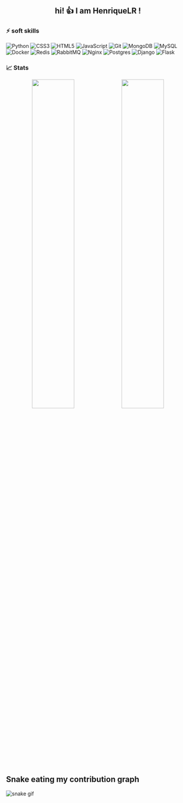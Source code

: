 <h2 align="center">hi! 👍 I am HenriqueLR !</h2>

### ⚡ soft skills

![Python](https://img.shields.io/badge/python-3670A0?logo=python&logoColor=ffdd54&style=for-the-badge)
![CSS3](https://img.shields.io/badge/css3-%231572B6.svg?logo=css3&logoColor=white&style=for-the-badge)
![HTML5](https://img.shields.io/badge/html5-%23E34F26.svg?logo=html5&logoColor=white&style=for-the-badge)
![JavaScript](https://img.shields.io/badge/javascript-%23323330.svg?logo=javascript&logoColor=%23F7DF1E&style=for-the-badge)
![Git](https://img.shields.io/badge/git-%23F05033.svg?logo=git&logoColor=white&style=for-the-badge)
![MongoDB](https://img.shields.io/badge/MongoDB-%234ea94b.svg?logo=mongodb&logoColor=white&style=for-the-badge)
![MySQL](https://img.shields.io/badge/mysql-%2300f.svg?logo=mysql&logoColor=white&style=for-the-badge)
![Docker](https://img.shields.io/badge/-Docker-black?style=flat-square&logo=docker)
![Redis](https://img.shields.io/badge/redis-%23DD0031.svg?style=for-the-badge&logo=redis&logoColor=white)
![RabbitMQ](https://img.shields.io/badge/Rabbitmq-FF6600?style=for-the-badge&logo=rabbitmq&logoColor=white)
![Nginx](https://img.shields.io/badge/nginx-%23009639.svg?style=for-the-badge&logo=nginx&logoColor=white)
![Postgres](https://img.shields.io/badge/postgres-%23316192.svg?style=for-the-badge&logo=postgresql&logoColor=white)
![Django](https://img.shields.io/badge/django-%23092E20.svg?style=for-the-badge&logo=django&logoColor=white)
![Flask](https://img.shields.io/badge/flask-%23000.svg?style=for-the-badge&logo=flask&logoColor=white)

### 📈 Stats

<p align="center">
  <img width="48%" src="https://github-readme-stats.vercel.app/api?username=HenriqueLR&show_icons=true&theme=tokyonight" />
  <img width="48%" src="https://github-readme-streak-stats.herokuapp.com/?user=HenriqueLR&theme=tokyonight" />
</p>

## Snake eating my contribution graph
![snake gif](https://github.com/lavakush07/henriquelr/blob/output/github-contribution-grid-snake.gif)
